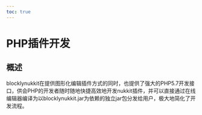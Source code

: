 ```yaml
---  
toc: true  
---  
```

# PHP插件开发  
## 概述  
blocklynukkit在提供图形化编辑插件方式的同时，也提供了强大的PHP5.7开发接口，供会PHP的开发者随时随地快捷高效地开发nukkit插件，并可以直接通过在线编辑器编译为以blocklynukkit.jar为依赖的独立jar包分发给用户，极大地简化了开发流程。